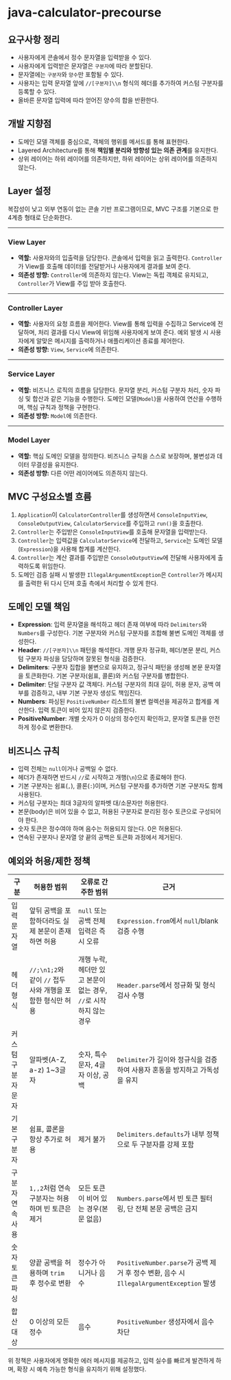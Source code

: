 # java-calculator-precourse

## 요구사항 정리

* 사용자에게 콘솔에서 정수 문자열을 입력받을 수 있다.
* 사용자에게 입력받은 문자열은 `구분자`에 따라 분할된다.
* 문자열에는 `구분자`와 `양수`만 포함될 수 있다.
* 사용자는 입력 문자열 앞에 `//[구분자]\\n` 형식의 헤더를 추가하여 커스텀 구분자를 등록할 수 있다.
* 올바른 문자열 입력에 따라 얻어진 양수의 합을 반환한다.

## 개발 지향점

* 도메인 모델 객체를 중심으로, 객체의 행위를 메서드를 통해 표현한다.
* Layered Architecture를 통해 **책임별 분리와 방향성 있는 의존 관계**를 유지한다.
* 상위 레이어는 하위 레이어를 의존하지만, 하위 레이어는 상위 레이어를 의존하지 않는다.

## Layer 설정

복잡성이 낮고 외부 연동이 없는 콘솔 기반 프로그램이므로, MVC 구조를 기본으로 한 4계층 형태로 단순화한다.

---

### **View Layer**

* **역할:**
  사용자와의 입출력을 담당한다. 콘솔에서 입력을 읽고 출력한다. `Controller`가 View를 호출해 데이터를 전달받거나 사용자에게 결과를 보여 준다.
* **의존성 방향:**
  `Controller`에 의존하지 않는다. View는 독립 객체로 유지되고, `Controller`가 View를 주입 받아 호출한다.

---

### **Controller Layer**

* **역할:**
  사용자의 요청 흐름을 제어한다. View를 통해 입력을 수집하고 Service에 전달하며, 처리 결과를 다시 View에 위임해 사용자에게 보여 준다.
  예외 발생 시 사용자에게 알맞은 메시지를 출력하거나 애플리케이션 종료를 제어한다.
* **의존성 방향:**
  `View`, `Service`에 의존한다.

---

### **Service Layer**

* **역할:**
  비즈니스 로직의 흐름을 담당한다. 문자열 분리, 커스텀 구분자 처리, 숫자 파싱 및 합산과 같은 기능을 수행한다.
  도메인 모델(`Model`)을 사용하여 연산을 수행하며, 핵심 규칙과 정책을 구현한다.
* **의존성 방향:**
  `Model`에 의존한다.

---

### **Model Layer**

* **역할:**
  핵심 도메인 모델을 정의한다. 비즈니스 규칙을 스스로 보장하며, 불변성과 데이터 무결성을 유지한다.
* **의존성 방향:**
  다른 어떤 레이어에도 의존하지 않는다.

## MVC 구성요소별 흐름

1. `Application`이 `CalculatorController`를 생성하면서 `ConsoleInputView`, `ConsoleOutputView`, `CalculatorService`를 주입하고 `run()`을 호출한다.
2. `Controller`는 주입받은 `ConsoleInputView`를 호출해 문자열을 입력받는다.
3. `Controller`는 입력값을 `CalculatorService`에 전달하고, `Service`는 도메인 모델(`Expression`)을 사용해 합계를 계산한다.
4. `Controller`는 계산 결과를 주입받은 `ConsoleOutputView`에 전달해 사용자에게 출력하도록 위임한다.
5. 도메인 검증 실패 시 발생한 `IllegalArgumentException`은 `Controller`가 메시지를 출력한 뒤 다시 던져 호출 측에서 처리할 수 있게 한다.

## 도메인 모델 책임

* **Expression**: 입력 문자열을 해석하고 헤더 존재 여부에 따라 `Delimiters`와 `Numbers`를 구성한다. 기본 구분자와 커스텀 구분자를 조합해 불변 도메인 객체를 생성한다.
* **Header**: `//[구분자]\\n` 패턴을 해석한다. 개행 문자 정규화, 헤더/본문 분리, 커스텀 구분자 파싱을 담당하며 잘못된 형식을 검증한다.
* **Delimiters**: 구분자 집합을 불변으로 유지하고, 정규식 패턴을 생성해 본문 문자열을 토큰화한다. 기본 구분자(쉼표, 콜론)와 커스텀 구분자를 병합한다.
* **Delimiter**: 단일 구분자 값 객체다. 커스텀 구분자의 최대 길이, 허용 문자, 공백 여부를 검증하고, 내부 기본 구분자 생성도 책임진다.
* **Numbers**: 파싱된 `PositiveNumber` 리스트의 불변 컬렉션을 제공하고 합계를 계산한다. 입력 토큰이 비어 있지 않은지 검증한다.
* **PositiveNumber**: 개별 숫자가 0 이상의 정수인지 확인하고, 문자열 토큰을 안전하게 정수로 변환한다.

## 비즈니스 규칙

* 입력 전체는 `null`이거나 공백일 수 없다.
* 헤더가 존재하면 반드시 `//`로 시작하고 개행(`\n`)으로 종료해야 한다.
* 기본 구분자는 쉼표(`,`), 콜론(`:`)이며, 커스텀 구분자를 추가하면 기본 구분자도 함께 사용된다.
* 커스텀 구분자는 최대 3글자의 알파벳 대/소문자만 허용한다.
* 본문(body)은 비어 있을 수 없고, 허용된 구분자로 분리된 정수 토큰으로 구성되어야 한다.
* 숫자 토큰은 정수여야 하며 음수는 허용되지 않는다. 0은 허용된다.
* 연속된 구분자나 문자열 양 끝의 공백은 토큰화 과정에서 제거된다.

## 예외와 허용/제한 정책

| 구분 | 허용한 범위 | 오류로 간주한 범위 | 근거 |
| --- | --- | --- | --- |
| 입력 문자열 | 앞뒤 공백을 포함하더라도 실제 본문이 존재하면 허용 | `null` 또는 공백 전체 입력은 즉시 오류 | `Expression.from`에서 `null`/blank 검증 수행 |
| 헤더 형식 | `//;\n1;2`와 같이 `//` 접두사와 개행을 포함한 형식만 허용 | 개행 누락, 헤더만 있고 본문이 없는 경우, `//`로 시작하지 않는 경우 | `Header.parse`에서 정규화 및 형식 검사 수행 |
| 커스텀 구분자 문자 | 알파벳(A-Z, a-z) 1~3글자 | 숫자, 특수문자, 4글자 이상, 공백 | `Delimiter`가 길이와 정규식을 검증하여 사용자 혼동을 방지하고 가독성을 유지 |
| 기본 구분자 | 쉼표, 콜론을 항상 추가로 허용 | 제거 불가 | `Delimiters.defaults`가 내부 정책으로 두 구분자를 강제 포함 |
| 구분자 연속 사용 | `1,,2`처럼 연속 구분자는 허용하며 빈 토큰은 제거 | 모든 토큰이 비어 있는 경우(본문 없음) | `Numbers.parse`에서 빈 토큰 필터링, 단 전체 본문 공백은 금지 |
| 숫자 토큰 파싱 | 양끝 공백을 허용하며 `trim` 후 정수로 변환 | 정수가 아니거나 음수 | `PositiveNumber.parse`가 공백 제거 후 정수 변환, 음수 시 `IllegalArgumentException` 발생 |
| 합산 대상 | 0 이상의 모든 정수 | 음수 | `PositiveNumber` 생성자에서 음수 차단 |

위 정책은 사용자에게 명확한 에러 메시지를 제공하고, 입력 실수를 빠르게 발견하게 하며, 확장 시 예측 가능한 형식을 유지하기 위해 설정했다.
